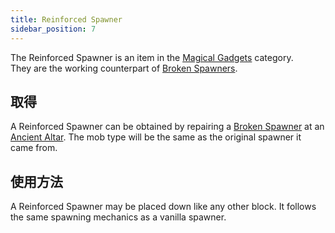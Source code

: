 ```yaml
---
title: Reinforced Spawner
sidebar_position: 7
---
```


The Reinforced Spawner is an item in the [Magical Gadgets](Magical-Gadgets) category.  
They are the working counterpart of [Broken Spawners](Broken-Spawner).

## 取得

A Reinforced Spawner can be obtained by repairing a [Broken Spawner](Broken-Spawner) at an [Ancient Altar](Ancient-Altar). The mob type will be the same as the original spawner it came from.

## 使用方法

A Reinforced Spawner may be placed down like any other block. It follows the same spawning mechanics as a vanilla spawner.
